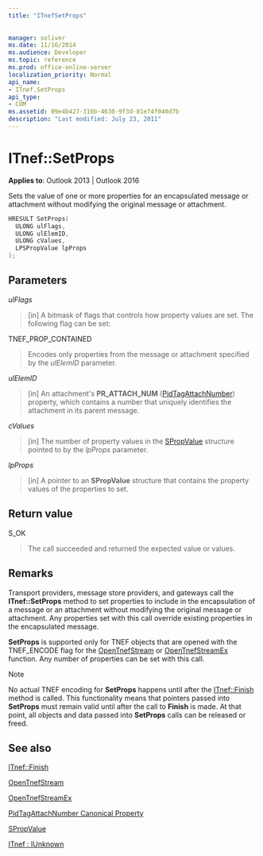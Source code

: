 ```yaml
---
title: "ITnefSetProps"
 
 
manager: soliver
ms.date: 11/16/2014
ms.audience: Developer
ms.topic: reference
ms.prod: office-online-server
localization_priority: Normal
api_name:
- ITnef.SetProps
api_type:
- COM
ms.assetid: 09e4b427-316b-4630-9f3d-81e74f040d7b
description: "Last modified: July 23, 2011"
---
```


# ITnef::SetProps

  
  
**Applies to**: Outlook 2013 | Outlook 2016 
  
Sets the value of one or more properties for an encapsulated message or attachment without modifying the original message or attachment. 
  
```cpp
HRESULT SetProps(
  ULONG ulFlags,
  ULONG ulElemID,
  ULONG cValues,
  LPSPropValue lpProps
);
```

## Parameters

 _ulFlags_
  
> [in] A bitmask of flags that controls how property values are set. The following flag can be set:
    
TNEF_PROP_CONTAINED 
  
> Encodes only properties from the message or attachment specified by the  _ulElemID_ parameter. 
    
 _ulElemID_
  
> [in] An attachment's **PR_ATTACH_NUM** ([PidTagAttachNumber](pidtagattachnumber-canonical-property.md)) property, which contains a number that uniquely identifies the attachment in its parent message.
    
 _cValues_
  
> [in] The number of property values in the [SPropValue](spropvalue.md) structure pointed to by the  _lpProps_ parameter. 
    
 _lpProps_
  
> [in] A pointer to an **SPropValue** structure that contains the property values of the properties to set. 
    
## Return value

S_OK 
  
> The call succeeded and returned the expected value or values.
    
## Remarks

Transport providers, message store providers, and gateways call the **ITnef::SetProps** method to set properties to include in the encapsulation of a message or an attachment without modifying the original message or attachment. Any properties set with this call override existing properties in the encapsulated message. 
  
 **SetProps** is supported only for TNEF objects that are opened with the TNEF_ENCODE flag for the [OpenTnefStream](opentnefstream.md) or [OpenTnefStreamEx](opentnefstreamex.md) function. Any number of properties can be set with this call. 
  
> [!NOTE]
> No actual TNEF encoding for **SetProps** happens until after the [ITnef::Finish](itnef-finish.md) method is called. This functionality means that pointers passed into **SetProps** must remain valid until after the call to **Finish** is made. At that point, all objects and data passed into **SetProps** calls can be released or freed. 
  
## See also



[ITnef::Finish](itnef-finish.md)
  
[OpenTnefStream](opentnefstream.md)
  
[OpenTnefStreamEx](opentnefstreamex.md)
  
[PidTagAttachNumber Canonical Property](pidtagattachnumber-canonical-property.md)
  
[SPropValue](spropvalue.md)
  
[ITnef : IUnknown](itnefiunknown.md)

